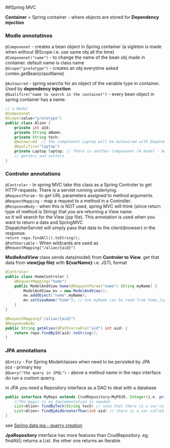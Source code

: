 ##Spring MVC

**Container** = Spring container - where objects are stored for **Dependency injection**

### Modle annotatinos

```@Componenet``` - creates a bean object in Spring container (a sigleton is made when without @Scope i.e. use same obj all the time)  
```@Componenet("name")``` - to change the name of the bean obj made in container. default name is class name  
```@Scope("prototype")```  - creates an obj everytime asked contex.getBean(className)

```@Autowired``` - spring searchs for an object of the variable type in container. Used by **dependency injection**  
```@Qualifire("name to search in the container")```  - every bean object in spring container has a name. 

```java
// a Model
@Componenet
@Scope(value="prototype")
public class Alien {
	private int aId;
	private String aName;
	private String tech;
	@Autowired  // the componenet Laptop will be Autowired with Dependency injection
	@Qualifire("laptop")
	private Laptop laptop; // There is another Componenet (A model - bean class) called Laptop
	// getters and setters
}
```
### Controler annotations

```@Controler```  - In spring MVC take this class as a Spring Controler to get HTTP requests. There is a servlet running underlying.  
```@RequestParam``` - to get URL parameters assigned to method arguments.  
```@RequestMapping``` - map a request to a method in a Controller.   
```@ResponseBody``` - when this is NOT used, spring MVC will think (since return type of method is String) that you are returning a View name.   
                so it will search for the View (jsp file). This annotation is used when you want to return a data and SpringMVC   
		DispatcherServlet will simply pass that data to the client(browser) in the response.   
		```return repo.findAll().toString();```    	
```@PathVariable``` - When wildcards are used as ```@RequestMapping("/alian/{aid}")```   

**ModleAndView** class sends data(model) from **Controler to View**. get that data from **view(jsp file)** with **${varName}** i.e. JSTL format

```java
@Controler
public class HomeControler {
	@RequestMapping("home")
	public ModelAndView home(@RequestParam("name") String myName) {
		ModelAndView mv = new ModelAndView();
		mv.addObject("name",myName);
		mv.setViewName("home"); // now myName can be read from home.jsp file ${name}		
	}
}
```


```java
@RequestMapping("/alian/{aid}")
@ResponseBody
public String getAlien(@PathVariable("aid") int aid) {
	return repo.findById(aid).toString();
}
```


### JPA annotations

```@Entity```    - For Spring Modelclasses when need to be persisted by JPA   
```@Id``` - primary key   
```@Query("the query in JPQL")``` - above a method name in the repo interface do run a custom querry.       
     
in JPA you need a Repository interface as a DAO to deal with a database   
    
```java
public interface MyRepo extends CrudRepository<MyPOJO, Integer(i.e. primaryKey)> {
	//The magic is no Implementation is needed.
	List<Alien> findByTech(String tech) // note that there is a var called tech in Alien class (model)
	List<Alien> findByAidGreaterThan(int aid) // there is a var called aid in the model
}


```
see [Spring data jpa - querry creation](https://docs.spring.io/spring-data/jpa/docs/current/reference/html/#jpa.query-methods.query-creation)

**JpaRepository** interface has more features than CrudRepository. eg. findAll() returns a List. the other one returns an Iterable
